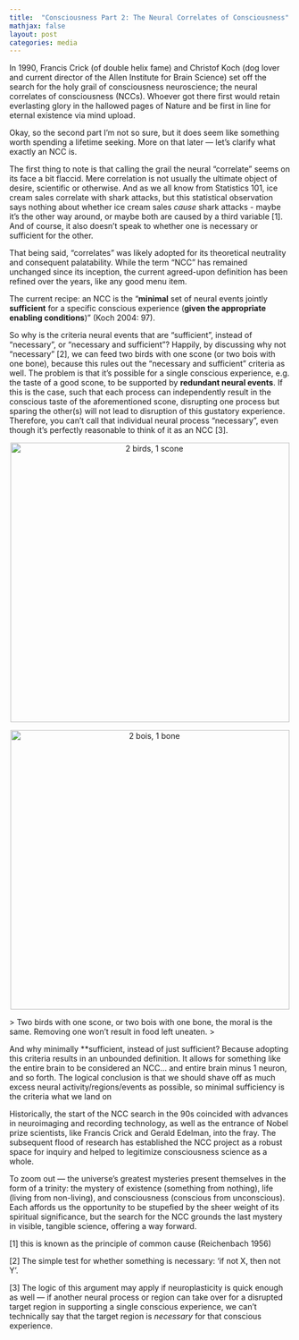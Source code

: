 ```yaml
---
title:  "Consciousness Part 2: The Neural Correlates of Consciousness"
mathjax: false
layout: post
categories: media
---
```


In 1990, Francis Crick (of double helix fame) and Christof Koch (dog lover and current director of the Allen Institute for Brain Science) set off the search for the holy grail of consciousness neuroscience; the neural correlates of consciousness (NCCs). Whoever got there first would retain everlasting glory in the hallowed pages of Nature and be first in line for eternal existence via mind upload.

Okay, so the second part I’m not so sure, but it does seem like something worth spending a lifetime seeking. More on that later — let’s clarify what exactly an NCC is.


The first thing to note is that calling the grail the neural “correlate” seems on its face a bit flaccid. Mere correlation is not usually the ultimate object of desire, scientific or otherwise. And as we all know from Statistics 101, ice cream sales correlate with shark attacks, but this statistical observation says nothing about whether ice cream sales *cause* shark attacks - maybe it’s the other way around, or maybe both are caused by a third variable [1]. And of course, it also doesn’t speak to whether one is necessary or sufficient for the other.

That being said, “correlates” was likely adopted for its theoretical neutrality and consequent palatability. While the term “NCC” has remained unchanged since its inception, the current agreed-upon definition has been refined over the years, like any good menu item. 

The current recipe: an NCC is the “**minimal** set of neural events jointly **sufficient** for a specific conscious experience (**given the appropriate enabling conditions**)” (Koch 2004: 97). 

So why is the criteria neural events that are “sufficient”, instead of “necessary”, or “necessary and sufficient”? Happily, by discussing why not “necessary” [2], we can feed two birds with one scone (or two bois with one bone), because this rules out the “necessary and sufficient” criteria as well. The problem is that it’s possible for a single conscious experience, e.g. the taste of a good scone, to be supported by **redundant neural events**. If this is the case, such that each process can independently result in the conscious taste of the aforementioned scone, disrupting one process but sparing the other(s) will not lead to disruption of this gustatory experience. Therefore, you can’t call that individual neural process “necessary”, even though it’s perfectly reasonable to think of it as an NCC [3]. 

<p align="center">
  <img width="500" src="https://user-images.githubusercontent.com/49765705/184532078-07da33b7-4e63-491b-b750-eec15d315aea.png" alt="2 birds, 1 scone">
</p>

<p align="center">
  <img width="500" src="https://user-images.githubusercontent.com/49765705/184532086-6bd17f81-2dba-4d2a-8970-1eeb74b0b8d1.png" alt="2 bois, 1 bone">
</p>
> Two birds with one scone, or two bois with one bone, the moral is the same. Removing one won’t result in food left uneaten.
>


And why minimally **sufficient, instead of just sufficient? Because adopting this criteria results in an unbounded definition. It allows for something like the entire brain to be considered an NCC… and entire brain minus 1 neuron, and so forth. The logical conclusion is that we should shave off as much excess neural activity/regions/events as possible, so minimal sufficiency is the criteria what we land on


Historically, the start of the NCC search in the 90s coincided with advances in neuroimaging and recording technology, as well as the entrance of Nobel prize scientists, like Francis Crick and Gerald Edelman, into the fray. The subsequent flood of research has established the NCC project as a robust space for inquiry and helped to legitimize consciousness science as a whole. 

To zoom out — the universe’s greatest mysteries present themselves in the form of a trinity: the mystery of existence (something from nothing), life (living from non-living), and consciousness (conscious from unconscious). Each affords us the opportunity to be stupefied by the sheer weight of its spiritual significance, but the search for the NCC grounds the last mystery in visible, tangible science, offering a way forward.


[1] this is known as the principle of common cause (Reichenbach 1956) 

[2] The simple test for whether something is necessary: ‘if not X, then not Y’.

[3] The logic of this argument may apply if neuroplasticity is quick enough as well — if another neural process or region can take over for a disrupted target region in supporting a single conscious experience, we can’t technically say that the target region is *necessary* for that conscious experience.
